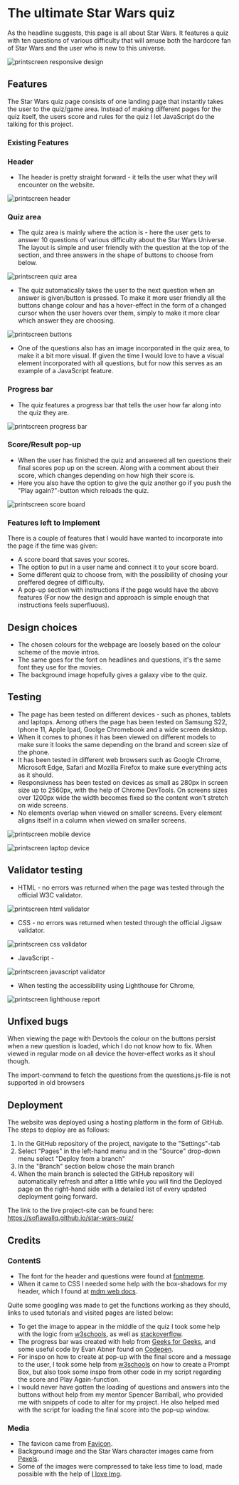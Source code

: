 # The ultimate Star Wars quiz

As the headline suggests, this page is all about Star Wars. It features a quiz with ten questions of various difficulty that will amuse both the hardcore fan of Star Wars and the user who is new to this universe.

![printscreen responsive design](assets/images_readme/responsive_design.jpg)

## Features
The Star Wars quiz page consists of one landing page that instantly takes the user to the quiz/game area. Instead of making different pages for the quiz itself, the users score and rules for the quiz I let JavaScript do the talking for this project. 

### Existing Features

### Header
- The header is pretty straight forward - it tells the user what they will encounter on the website. 

![printscreen header](assets/images_readme/header.jpg)

### Quiz area
- The quiz area is mainly where the action is - here the user gets to answer 10 questions of various difficulty about the Star Wars Universe. The layout is simple and user friendly with the question at the top of the section, and three answers in the shape of buttons to choose from below. 

![printscreen quiz area](assets/images_readme/quiz_area.jpg)

- The quiz automatically takes the user to the next question when an answer is given/button is pressed. To make it more user friendly all the buttons change colour and has a hover-effect in the form of a changed cursor when the user hovers over them, simply to make it more clear which answer they are choosing.

![printscreen buttons](assets/images_readme/button_colour_change.jpg)

- One of the questions also has an image incorporated in the quiz area, to make it a bit more visual. If given the time I would love to have a visual element incorporated with all questions, but for now this serves as an example of a JavaScript feature. 


### Progress bar
- The quiz features a progress bar that tells the user how far along into the quiz they are. 

![printscreen progress bar](assets/images_readme/progress_bar.jpg)

### Score/Result pop-up
- When the user has finished the quiz and answered all ten questions their final scores pop up on the screen. Along with a comment about their score, which changes depending on how high their score is.
- Here you also have the option to give the quiz another go if you push the "Play again?"-button which reloads the quiz.

![printscreen score board]()

### Features left to Implement
There is a couple of features that I would have wanted to incorporate into the page if the time was given:
- A score board that saves your scores.
- The option to put in a user name and connect it to your score board.
- Some different quiz to choose from, with the possibility of chosing your preffered degree of difficulty.
- A pop-up section with instructions if the page would have the above features (For now the design and approach is simple enough that instructions feels superfluous).


## Design choices
- The chosen colours for the webpage are loosely based on the colour scheme of the movie intros. 
- The same goes for the font on headlines and questions, it's the same font they use for the movies. 
- The background image hopefully gives a galaxy vibe to the quiz. 


## Testing
- The page has been tested on different devices - such as phones, tablets and laptops. Among others the page has been tested on Samsung S22, Iphone 11, Apple Ipad, Goolge Chromebook and a wide screen desktop.
- When it comes to phones it has been viewed on different models to make sure it looks the same depending on the brand and screen size of the phone.
- It has been tested in different web browsers such as Google Chrome, Microsoft Edge, Safari and Mozilla Firefox to make sure everything acts as it should.
- Responsivness has been tested on devices as small as 280px in screen size up to 2560px, with the help of Chrome DevTools. On screens sizes over 1200px wide the width becomes fixed so the content won't stretch on wide screens. 
- No elements overlap when viewed on smaller screens. Every element aligns itself in a column when viewed on smaller screens. 

![printscreen mobile device](assets/images_readme/mobile_device.jpg)

![printscreen laptop device](assets/images_readme/laptop_device.jpg)


## Validator testing
- HTML - no errors was returned when the page was tested through the official W3C validator.

![printscreen html validator](assets/images_readme/html_validator.jpg)

- CSS - no errors was returned when tested through the official Jigsaw validator.

![printscreen css validator](assets/images_readme/css_validator.jpg)

- JavaScript - 

![printscreen javascript validator](assets/images_readme/javascript_validator.jpg)

- When testing the accessibility using Lighthouse for Chrome,

![printscreen lighthouse report](assets/images_readme/lighthouse_validator.jpg)

## Unfixed bugs

When viewing the page with Devtools the colour on the buttons persist when a new question is loaded, which I do not know how to fix. When viewed in regular mode on all device the hover-effect works as it shoul though. 

The import-command to fetch the questions from the questions.js-file is not supported in old browsers

## Deployment

The website was deployed using a hosting platform in the form of GitHub. The steps to deploy are as follows:

1. In the GitHub repository of the project, navigate to the "Settings"-tab
2. Select "Pages" in the left-hand menu and in the "Source" drop-down menu select "Deploy from a branch"
3. In the "Branch" section below chose the main branch
4. When the main branch is selected the GitHub repository will automatically refresh and after a little while you will find the Deployed page on the right-hand side with a detailed list of every updated deployment going forward.

The link to the live project-site can be found here: https://sofiawallq.github.io/star-wars-quiz/

## Credits

### ContentS
- The font for the header and questions were found at [fontmeme](https://fontmeme.com/star-wars-font/).
- When it came to CSS I needed some help with the box-shadows for my header, which I found at [mdm web docs](https://developer.mozilla.org/en-US/docs/Web/CSS/box-shadow).

Quite some googling was made to get the functions working as they should, links to used tutorials and visited pages are listed below:
- To get the image to appear in the middle of the quiz I took some help with the logic from [w3schools](https://www.w3schools.com/howto/howto_js_toggle_hide_show.asp), as well as [stackoverflow](https://stackoverflow.com/questions/6242976/javascript-hide-show-element).
- The progress bar was created with help from [Geeks for Geeks](https://www.geeksforgeeks.org/creating-progress-bar-using-javascript/), and some useful code by Evan Abner found on [Codepen](https://codepen.io/by_EvanAbner/pen/WNQYybg).
- For inspo on how to create at pop-up with the final score and a message to the user, I took some help from [w3schools](https://www.w3schools.com/js/js_popup.asp) on how to create a Prompt Box, but also took some inspo from other code in my script regarding the score and Play Again-function.
- I would never have gotten the loading of questions and answers into the buttons without help from my mentor Spencer Barriball, who provided me with snippets of code to alter for my project. He also helped med with the script for loading the final score into the pop-up window. 

### Media
- The favicon came from [Favicon](https://favicon.io/emoji-favicons/).
- Background image and the Star Wars character images came from [Pexels](https://www.pexels.com/sv-se/sok/star%20wars/).
- Some of the images were compressed to take less time to load, made possible with the help of [I love Img](https://www.iloveimg.com/sv/komprimera-bild).



